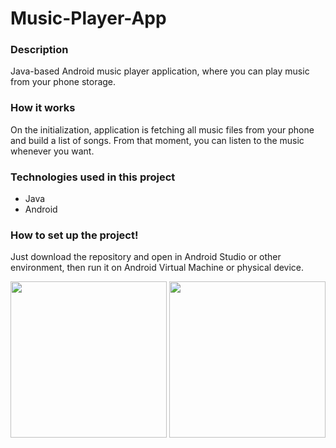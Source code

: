 
# Music-Player-App

### Description
Java-based Android music player application, where you can play music from your phone storage.

### How it works
On the initialization, application is fetching all music files from your phone and build a list of songs. From that moment, you can listen to the music whenever you want.

### Technologies used in this project
* Java
* Android

### How to set up the project! 

Just download the repository and open in Android Studio or other environment, then run it on Android Virtual Machine or physical device.

<img src="https://user-images.githubusercontent.com/64123398/171027701-2d80adb2-f178-49c7-a965-a754f95e389e.png" width=250 />  <img src="https://user-images.githubusercontent.com/64123398/171028285-59e6ace4-e138-4aed-b8ff-a3d15edd3d9e.png" width=250 />
